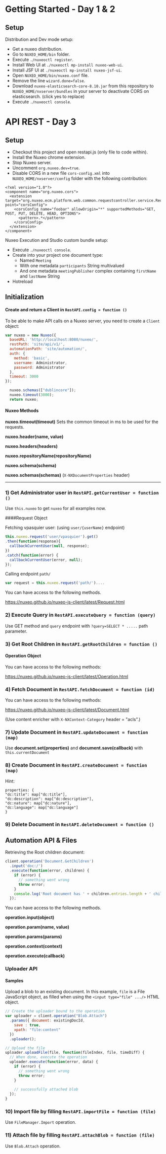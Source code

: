 # Getting Started - Day 1 & 2

## Setup

Distribution and Dev mode setup:
- Get a nuxeo distribution.
- Go to `NUXEO_HOME/bin` folder.
- Execute `./nuxeoctl register`.
- Install Web UI at `./nuxeoctl mp-install nuxeo-web-ui`.
- Install JSF UI at `./nuxeoctl mp-install nuxeo-jsf-ui`.
- Open `NUXEO_HOME/bin/nuxeo.conf` file.
- Remove the line `wizard.done=false`.
- Download `nuxeo-elasticsearch-core-8.10.jar` from this repository to `NUXEO_HOME/nxserver/bundles` in your server to deactivate CORS on elasticsearch. (click yes to replace)
- Execute `./nuxeoctl console`.

# API REST - Day 3

## Setup

- Checkout this project and open restapi.js (only file to code within).
- Install the Nuxeo chrome extension.
- Stop Nuxeo server.
- Uncomment `org.nuxeo.dev=true`.
- Disable CORS in a new file `cors-config.xml` into `NUXEO_HOME/nxserver/config` folder with the following contribution:

```
<?xml version="1.0"?>
<component name="org.nuxeo.cors">
  <extension target="org.nuxeo.ecm.platform.web.common.requestcontroller.service.RequestControllerService" point="corsConfig">
    <corsConfig name="foobar" allowOrigin="*" supportedMethods="GET, POST, PUT, DELETE, HEAD, OPTIONS">
      <pattern>.*</pattern>
    </corsConfig>
  </extension>
</component>
```

Nuxeo Execution and Studio custom bundle setup:
- Execute `./nuxeoctl console`.
- Create into your project one document type:
  - Named `Meeting`
  - With one metadata `participants` String multivalued
  - And one metadata `meetingPublisher` complex containing `firstName` and `lastName` String
- Hotreload

## Initialization

#### Create and return a Client in `RestAPI.config = function ()`

To be able to make API calls on a Nuxeo server, you need to create a `Client` object:

```javascript
var nuxeo = new Nuxeo({
  baseURL: 'http://localhost:8080/nuxeo/',
  restPath: 'site/api/v1/',
  automationPath: 'site/automation/',
  auth: {
    method: 'basic',
    username: Administrator,
    password: Administrator
  },
  timeout: 3000
});

  nuxeo.schemas(["dublincore"]);
  nuxeo.timeout(3000);
  return nuxeo;
```

#### Nuxeo Methods

**nuxeo.timeout(timeout)**
Sets the common timeout in ms to be used for the requests.

**nuxeo.header(name, value)**

**nuxeo.headers(headers)**

**nuxeo.repositoryName(repositoryName)**

**nuxeo.schema(schema)**

**nuxeo.schemas(schemas)** (`X-NXDocumentProperties` header)

-----------

### 1) Get Administrator user in `RestAPI.getCurrentUser = function ()`

Use `this.nuxeo` to get `nuxeo` for all examples now.

####Request Object

Fetching vpasquier user: (using `user/{userName}` endpoint)

```javascript
this.nuxeo.request('user/vpasquier').get()
.then(function(response){
  callbackCurrentUser(null, response);
})
.catch(function(error) {
  callbackCurrentUser(error, null);
});
```
Calling endpoint `path/`

```javascript
var request = this.nuxeo.request('path/')....
```

You can have access to the following methods.

https://nuxeo.github.io/nuxeo-js-client/latest/Request.html

### 2) Execute Query in `RestAPI.executeQuery = function (query)`

Use GET method and `query` endpoint with `?query=SELECT * .....` path parameter.

### 3) Get Root Children in `RestAPI.getRootChildren = function ()`

#### Operation Object

You can have access to the following methods:

https://nuxeo.github.io/nuxeo-js-client/latest/Operation.html

### 4) Fetch Document in `RestAPI.fetchDocument = function (id)`

You can have access to the following methods:

https://nuxeo.github.io/nuxeo-js-client/latest/Document.html

(Use content enricher with `X-NXContext-Category` header = "acls".)

### 7) Update Document in `RestAPI.updateDocument = function (map)`

Use **document.set(properties)** and **document.save(callback)**
with `this.currentDocument`

### 8) Create Document in `RestAPI.createDocument = function (map)`

Hint:
```
properties: {
"dc:title": map["dc:title"],
"dc:description": map["dc:description"],
"dc:nature": map["dc:nature"],
"dc:language": map["dc:language"]
}
```

### 9) Delete Document in `RestAPI.deleteDocument = function ()`

## Automation API & Files

Retrieving the Root children document:

```javascript
client.operation('Document.GetChildren')
  .input('doc:/')
  .execute(function(error, children) {
    if (error) {
      // something went wrong
      throw error;
    }
    console.log('Root document has ' + children.entries.length + ' children');
  });
```

You can have access to the following methods.

**operation.input(object)**

**operation.param(name, value)**

**operation.params(params)**

**operation.context(context)**

**operation.execute(callback)**

### Uploader API

#### Samples

Upload a blob to an existing document. In this example, `file` is a File JavaScript object, as filled when using the `<input type="file" .../>` HTML object.

```javascript
// Create the uploader bound to the operation
var uploader = client.operation("Blob.Attach")
  .params({ document: existingDocId,
    save : true,
    xpath: "file:content"
  })
  .uploader();

// Upload the file
uploader.uploadFile(file, function(fileIndex, file, timeDiff) {
  // When done, execute the operation
  uploader.execute(function(error, data) {
    if (error) {
      // something went wrong
      throw error;
    }
    
    // successfully attached blob
  });
}
```

### 10) Import file by filling `RestAPI.importFile = function (file)`

Use `FileManager.Import` operation.

### 11) Attach file by filling `RestAPI.attachBlob = function (file)`

Use `Blob.Attach` operation.
